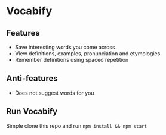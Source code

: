 # Vocabify

## Features
* Save interesting words you come across
* View definitions, examples, pronunciation and etymologies
* Remember definitions using spaced repetition

## Anti-features
* Does not suggest words for you

## Run Vocabify
Simple clone this repo and run `npm install && npm start`
